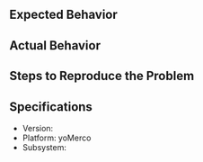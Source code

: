## Expected Behavior
<!--
How should be the behavior of the flow, process, system, etc.
You can add images, links or things that help you to describe the expected behavior.
-->
## Actual Behavior
<!--
The current behavior, this behavior must be wrong.
You can add images, links or things that help you to describe the current behavior.
-->
## Steps to Reproduce the Problem
<!--
Tell us step by step how you can reproduce the problem in the current behavior.
Example:
1.
2.
3. 
-->

## Specifications
  - Version: <!-- Version of the project/subsystem -> 1.0 -->
  - Platform: yoMerco
  - Subsystem: <!-- Name of the project or platform/subsystem -> API  -->